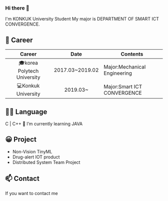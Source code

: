 
### Hi there 👋
I'm KONKUK University Student
My major is DEPARTMENT OF SMART ICT CONVERGENCE.

## 💼 Career
| Career 	| Date 	| Contents 	|
|:-:	|:-:	|-	|
| 🎓korea Polytech University 	| 2017.03~2019.02 	| Major:Mechanical Engineering 	|
| 💻Konkuk University 	| 2019.03~ 	| Major:Smart ICT CONVERGENCE 	|



## 👨‍💻 Language
C | C++
🌱 I’m currently learning JAVA


## 😀 Project
- Non-Vision TinyML
- Drug-alert IOT product
- Distributed System Team Project


## 📫 Contact
If you want to contact me
